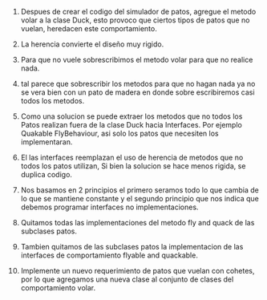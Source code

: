 1. Despues de crear el codigo del simulador de patos, agregue el metodo 
volar a la clase Duck, esto provoco que ciertos tipos de patos que 
no vuelan, heredacen este comportamiento.
   
2. La herencia convierte el diseño muy rigido.
   
3. Para que no vuele sobrescribimos el metodo volar para que no realice nada.
   
4. tal parece que sobrescribir los metodos para que no hagan nada 
   ya no se vera bien con un pato de madera en donde sobre escribiremos 
   casi todos los metodos.
    
5. Como una solucion se puede extraer los metodos que no todos
   los Patos realizan fuera de la clase Duck hacia Interfaces. 
   Por ejemplo Quakable FlyBehaviour, asi solo los patos que necesiten 
   los implementaran.
   
6. El las interfaces reemplazan el uso de herencia de metodos que no todos 
los patos utilizan, Si bien la solucion se hace menos rigida, se duplica codigo.
   
7. Nos basamos en 2 principios el primero seramos todo lo que cambia 
   de lo que se mantiene constante y el segundo principio que nos indica
   que debemos programar interfaces no implementaciones.
8. Quitamos todas las implementaciones del metodo fly and quack de las 
subclases patos.
   
9. Tambien quitamos de las subclases patos la implementacion de las interfaces
de comportamiento flyable and quackable.
   
10. Implemente un nuevo requerimiento de patos que vuelan con cohetes, 
    por lo que agregamos una nueva clase al conjunto de clases 
    del comportamiento volar.
    



   